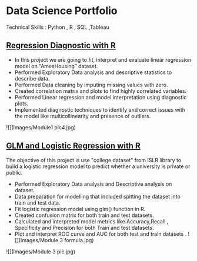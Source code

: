 # Data Science Portfolio
Technical Skills : Python , R , SQL ,Tableau 
## [Regression Diagnostic with R](https://github.com/sana1410/Data-Science-Portfolio/tree/main/Linear%20Regression)
* In this project we are going to fit, interpret and evaluate linear regression model on “AmesHousing” dataset.
* Performed Exploratory Data analysis and descriptive statistics to describe data.
* Performed Data cleaning by imputing missing values with zero.
* Created correlation matrix and plots to find highly correlated variables.
* Performed Linear regression and model interpretation using diagnostic plots.
* Implemented diagnostic techniques to identify and correct issues with the model like multicollinearity and presence of outliers.

![](Images/Module1 pic4.jpg)
## [GLM and Logistic Regression with R](https://sana1410.github.io/R-Projects/)
The objective of this project is use "college dataset" from ISLR library to build a logistic regression model to predict whether a university is private or public.
* Performed Exploratory Data analysis and Descriptive analysis on dataset.
* Data preparation for modelling that included spitting the dataset into train and test data.
* Fit logistic regression model using glm() function in R.
* Created confusion matrix for both train and test datasets.
* Calculated and interpreted model metrics like Accuracy,Recall , Specificity and Precision for both Train and test datasets.
* Plot and interpret ROC curve and AUC for both test and train datasets .
![](Images/Module 3 formula.jpg)

![](Images/Module 3 pic.jpg)
